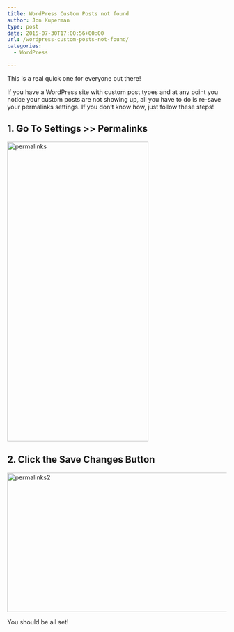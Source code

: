 ```yaml
---
title: WordPress Custom Posts not found
author: Jon Kuperman
type: post
date: 2015-07-30T17:00:56+00:00
url: /wordpress-custom-posts-not-found/
categories:
  - WordPress

---
```

This is a real quick one for everyone out there!

If you have a WordPress site with custom post types and at any point you notice your custom posts are not showing up, all you have to do is re-save your permalinks settings. If you don&#8217;t know how, just follow these steps!

## 1. Go To Settings >> Permalinks

[<img class="alignleft size-full wp-image-510" src="https://codeplanet.io/wp-content/uploads/2015/07/permalinks.png" alt="permalinks" width="324" height="688" srcset="https://codeplanet.io/wp-content/uploads/2015/07/permalinks.png 324w, https://codeplanet.io/wp-content/uploads/2015/07/permalinks-141x300.png 141w" sizes="(max-width: 324px) 100vw, 324px" />][1]

## 2. Click the Save Changes Button

[<img class="alignleft size-full wp-image-511" src="https://codeplanet.io/wp-content/uploads/2015/07/permalinks2.png" alt="permalinks2" width="866" height="320" srcset="https://codeplanet.io/wp-content/uploads/2015/07/permalinks2.png 866w, https://codeplanet.io/wp-content/uploads/2015/07/permalinks2-300x111.png 300w, https://codeplanet.io/wp-content/uploads/2015/07/permalinks2-768x284.png 768w" sizes="(max-width: 866px) 100vw, 866px" />][2]

You should be all set!

 [1]: https://codeplanet.io/wp-content/uploads/2015/07/permalinks.png
 [2]: https://codeplanet.io/wp-content/uploads/2015/07/permalinks2.png